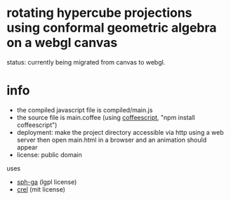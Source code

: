 # rotating hypercube projections using conformal geometric algebra on a webgl canvas

status: currently being migrated from canvas to webgl.

# info
* the compiled javascript file is compiled/main.js
* the source file is main.coffee (using [coffeescript](http://coffeescript.org/), "npm install coffeescript")
* deployment: make the project directory accessible via http using a web server then open main.html in a browser and an animation should appear
* license: public domain

uses
* [sph-ga](https://github.com/sph-mn/sph-ga) (lgpl license)
* [crel](https://github.com/KoryNunn/crel) (mit license)
